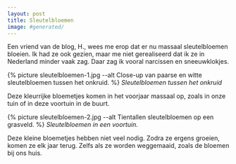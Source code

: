 ```yaml
---
layout: post
title: Sleutelbloemen
image: #generated/
---
```


Een vriend van de blog, H., wees me erop dat er nu massaal sleutelbloemen bloeien. Ik had ze ook gezien, maar me niet gerealiseerd dat ik ze in Nederland minder vaak zag. Daar zag ik vooral narcissen en sneeuwklokjes.

{% picture sleutelbloemen-1.jpg --alt Close-up van paarse en witte sleutelbloemen tussen het onkruid. %}
_Sleutelbloemen tussen het onkruid_

Deze kleurrijke bloemetjes komen in het voorjaar massaal op, zoals in onze tuin of in deze voortuin in de buurt.

{% picture sleutelbloemen-2.jpg --alt Tientallen sleutelbloemen op een grasveld. %}
_Sleutelbloemen in een voortuin._

Deze kleine bloemetjes hebben niet veel nodig. Zodra ze ergens groeien, komen ze elk jaar terug. Zelfs als ze worden weggemaaid, zoals de bloemen bij ons huis.
